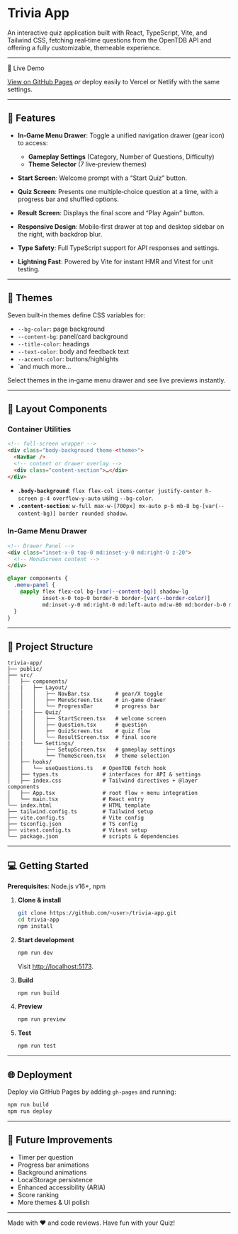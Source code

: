 # Trivia App

An interactive quiz application built with React, TypeScript, Vite, and Tailwind CSS, fetching real‑time questions from the OpenTDB API and offering a fully customizable, themeable experience.

---

🔗 Live Demo

[View on GitHub Pages](https://andre-lmarinho.github.io/Trivia/)
*or* deploy easily to Vercel or Netlify with the same settings.

---

## 🚀 Features

* **In‑Game Menu Drawer**: Toggle a unified navigation drawer (gear icon) to access:

  * **Gameplay Settings** (Category, Number of Questions, Difficulty)
  * **Theme Selector** (7 live‑preview themes)
* **Start Screen**: Welcome prompt with a “Start Quiz” button.
* **Quiz Screen**: Presents one multiple‑choice question at a time, with a progress bar and shuffled options.
* **Result Screen**: Displays the final score and “Play Again” button.
* **Responsive Design**: Mobile‑first drawer at top and desktop sidebar on the right, with backdrop blur.
* **Type Safety**: Full TypeScript support for API responses and settings.
* **Lightning Fast**: Powered by Vite for instant HMR and Vitest for unit testing.

---

## 🌈 Themes

Seven built‑in themes define CSS variables for:

* `--bg-color`: page background
* `--content-bg`: panel/card background
* `--title-color`: headings
* `--text-color`: body and feedback text
* `--accent-color`: buttons/highlights
* `and much more...

Select themes in the in‑game menu drawer and see live previews instantly.

---

## 📐 Layout Components

### Container Utilities

```html
<!-- full-screen wrapper -->
<div class="body-background theme-<theme>">
  <NavBar />
  <!-- content or drawer overlay -->
  <div class="content-section">…</div>
</div>
```

* **`.body-background`**: `flex flex-col items-center justify-center h-screen p-4 overflow-y-auto` using `--bg-color`.
* **`.content-section`**: `w-full max-w-[700px] mx-auto p-6 mb-8 bg-[var(--content-bg)] border rounded shadow`.

### In‑Game Menu Drawer

```html
<!-- Drawer Panel -->
<div class="inset-x-0 top-0 md:inset-y-0 md:right-0 z-20">
  <!-- MenuScreen content -->
</div>
```

```css
@layer components {
  .menu-panel {
    @apply flex flex-col bg-[var(--content-bg)] shadow-lg
           inset-x-0 top-0 border-b border-[var(--border-color)]
           md:inset-y-0 md:right-0 md:left-auto md:w-80 md:border-b-0 md:border-r;
  }
}
```

---

## 📁 Project Structure

```
trivia-app/
├── public/
├── src/
│   ├── components/
|   |   ├── Layout/
│   │   │   ├── NavBar.tsx        # gear/X toggle
│   │   │   ├── MenuScreen.tsx    # in-game drawer
│   │   │   └── ProgressBar       # progress bar
|   |   ├── Quiz/
│   │   │   ├── StartScreen.tsx   # welcome screen
│   │   │   ├── Question.tsx      # question
│   │   │   ├── QuizScreen.tsx    # quiz flow
│   │   │   └── ResultScreen.tsx  # final score
|   |   └── Settings/
│   │       ├── SetupScreen.tsx   # gameplay settings
│   │       └── ThemeScreen.tsx   # theme selection
│   ├── hooks/
│   │   └── useQuestions.ts   # OpenTDB fetch hook
│   ├── types.ts              # interfaces for API & settings
│   ├── index.css             # Tailwind directives + @layer components
│   ├── App.tsx               # root flow + menu integration
│   └── main.tsx              # React entry
└── index.html                # HTML template
├── tailwind.config.ts        # Tailwind setup
├── vite.config.ts            # Vite config
├── tsconfig.json             # TS config
├── vitest.config.ts          # Vitest setup
└── package.json              # scripts & dependencies
```

---

## 💻 Getting Started

**Prerequisites**: Node.js v16+, npm

1. **Clone & install**

   ```bash
   git clone https://github.com/<user>/trivia-app.git
   cd trivia-app
   npm install
   ```
2. **Start development**

   ```bash
   npm run dev
   ```

   Visit [http://localhost:5173](http://localhost:5173).
3. **Build**

   ```bash
   npm run build
   ```
4. **Preview**

   ```bash
   npm run preview
   ```
5. **Test**

   ```bash
   npm run test
   ```

---

## 🌐 Deployment

Deploy via GitHub Pages by adding `gh-pages` and running:

```bash
npm run build
npm run deploy
```

---

## 🔮 Future Improvements

* Timer per question
* Progress bar animations
* Background animations
* LocalStorage persistence
* Enhanced accessibility (ARIA)
* Score ranking
* More themes & UI polish

---

Made with ❤️ and code reviews. Have fun with your Quiz!

